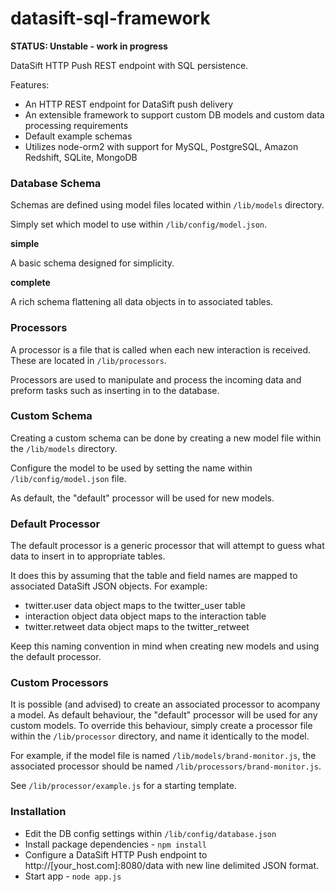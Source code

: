 datasift-sql-framework
======================

**STATUS: Unstable - work in progress**

DataSift HTTP Push REST endpoint with SQL persistence. 

Features:
* An HTTP REST endpoint for DataSift push delivery
* An extensible framework to support custom DB models and custom data processing requirements
* Default example schemas
* Utilizes node-orm2 with support for MySQL, PostgreSQL, Amazon Redshift, SQLite, MongoDB

### Database Schema

Schemas are defined using model files located within <code>/lib/models</code> directory. 

Simply set which model to use within <code>/lib/config/model.json</code>.

**simple**

A basic schema designed for simplicity.

**complete**

A rich schema flattening all data objects in to associated tables.

### Processors

A processor is a file that is called when each new interaction is received. These are located in <code>/lib/processors</code>.

Processors are used to manipulate and process the incoming data and preform tasks such as inserting in to the database.


### Custom Schema

Creating a custom schema can be done by creating a new model file within the <code>/lib/models</code> directory.

Configure the model to be used by setting the name within <code>/lib/config/model.json</code> file.

As default, the "default" processor will be used for new models. 

### Default Processor

The default processor is a generic processor that will attempt to guess what data to insert in to appropriate tables.

It does this by assuming that the table and field names are mapped to associated DataSift JSON objects. For example:

 - twitter.user data object maps to the twitter_user table
 - interaction object data object maps to the interaction table
 - twitter.retweet data object maps to the twitter_retweet
 
Keep this naming convention in mind when creating new models and using the default processor. 

### Custom Processors

It is possible (and advised) to create an associated processor to acompany a model. As default behaviour, the "default" processor will be used for any custom models. 
To override this behaviour, simply create a processor file within the <code>/lib/processor</code> directory, and name it identically to the model.

For example, if the model file is named <code>/lib/models/brand-monitor.js</code>, the associated processor should be named <code>/lib/processors/brand-monitor.js</code>.

See <code>/lib/processor/example.js</code> for a starting template.  

### Installation
* Edit the DB config settings within <code>/lib/config/database.json</code>
* Install package dependencies - <code>npm install</code>
* Configure a DataSift HTTP Push endpoint to http://[your_host.com]:8080/data with new line delimited JSON format.
* Start app - <code>node app.js</code>
